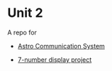 # Unit 2 

A repo for 

- [Astro Communication System](https://github.com/cathymonkey/Unit2/blob/main/Astro_CommunicationSystem/Astro_CommunicationSystem.md)

- [7-number display project](https://github.com/cathymonkey/Unit2/blob/main/7-Number%20display_Unit2.md)
